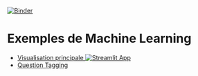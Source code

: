 [![Binder](https://mybinder.org/badge_logo.svg)](https://mybinder.org/v2/gh/mGolos/Machine-Learning-Examples/master)
# Exemples de Machine Learning
* [Visualisation principale ![Streamlit App](https://static.streamlit.io/badges/streamlit_badge_black_white.svg)](https://share.streamlit.io/mGolos/Machine-Learning-Examples/master/main.py)
* [Question Tagging](https://github.com/mGolos/Machine-Learning-Examples/tree/master/examples/question_tagging)
